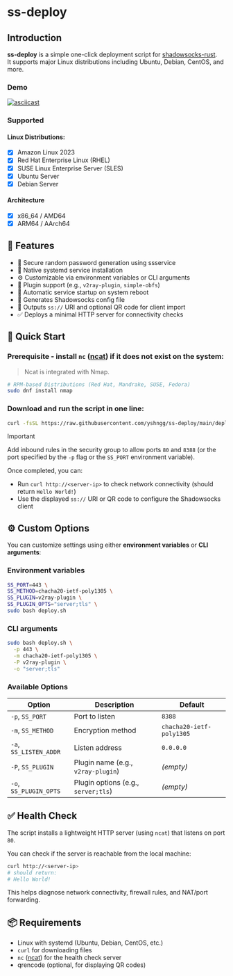 # ss-deploy

## Introduction

**ss-deploy** is a simple one-click deployment script for [shadowsocks-rust](https://github.com/shadowsocks/shadowsocks-rust).  
It supports major Linux distributions including Ubuntu, Debian, CentOS, and more.

### Demo

[![asciicast](https://asciinema.org/a/kgwE3lxAe3tY4BJbNQfgZPuvn.svg)](https://asciinema.org/a/kgwE3lxAe3tY4BJbNQfgZPuvn)

### Supported

#### Linux Distributions:

- [x] Amazon Linux 2023
- [x] Red Hat Enterprise Linux (RHEL)
- [x] SUSE Linux Enterprise Server (SLES)
- [x] Ubuntu Server
- [x] Debian Server

#### Architecture

- [x] x86_64 / AMD64
- [x] ARM64 / AArch64

## 🧩 Features

- 🔐 Secure random password generation using ssservice
- 🚀 Native systemd service installation
- ⚙️ Customizable via environment variables or CLI arguments
- 🔌 Plugin support (e.g., `v2ray-plugin`, `simple-obfs`)
- 🔁 Automatic service startup on system reboot
- 📄 Generates Shadowsocks config file
- 🔗 Outputs `ss://` URI and optional QR code for client import
- ✅ Deploys a minimal HTTP server for connectivity checks

## 🚀 Quick Start

### Prerequisite - install `nc` ([ncat](https://nmap.org/ncat/)) if it does not exist on the system:

> Ncat is integrated with Nmap.

```bash
# RPM-based Distributions (Red Hat, Mandrake, SUSE, Fedora)
sudo dnf install nmap
```

### Download and run the script in one line:

```bash
curl -fsSL https://raw.githubusercontent.com/yshngg/ss-deploy/main/deploy.sh | sudo bash
```

> [!IMPORTANT]
> Add inbound rules in the security group to allow ports `80` and `8388` (or the port specified by the `-p` flag or the `SS_PORT` environment variable).

Once completed, you can:

- Run `curl http://<server-ip>` to check network connectivity (should return `Hello World!`)
- Use the displayed `ss://` URI or QR code to configure the Shadowsocks client

## ⚙️ Custom Options

You can customize settings using either **environment variables** or **CLI arguments**:

### Environment variables

```bash
SS_PORT=443 \
SS_METHOD=chacha20-ietf-poly1305 \
SS_PLUGIN=v2ray-plugin \
SS_PLUGIN_OPTS="server;tls" \
sudo bash deploy.sh
```

### CLI arguments

```bash
sudo bash deploy.sh \
  -p 443 \
  -m chacha20-ietf-poly1305 \
  -P v2ray-plugin \
  -o "server;tls"
```

### Available Options

| Option              | Description                                 | Default         |
|---------------------|---------------------------------------------|-----------------|
| `-p`, `SS_PORT`      | Port to listen                              | `8388`          |
| `-m`, `SS_METHOD`    | Encryption method                           | `chacha20-ietf-poly1305` |
| `-a`, `SS_LISTEN_ADDR` | Listen address                            | `0.0.0.0`       |
| `-P`, `SS_PLUGIN`    | Plugin name (e.g., `v2ray-plugin`)          | *(empty)*       |
| `-o`, `SS_PLUGIN_OPTS`| Plugin options (e.g., `server;tls`)        | *(empty)*       |

## ✅ Health Check

The script installs a lightweight HTTP server (using `ncat`) that listens on port `80`.

You can check if the server is reachable from the local machine:

```bash
curl http://<server-ip>
# should return:
# Hello World!
```

This helps diagnose network connectivity, firewall rules, and NAT/port forwarding.

## 📦 Requirements

- Linux with systemd (Ubuntu, Debian, CentOS, etc.)
- `curl` for downloading files
- `nc` ([ncat](https://nmap.org/ncat/)) for the health check server
- qrencode (optional, for displaying QR codes)
